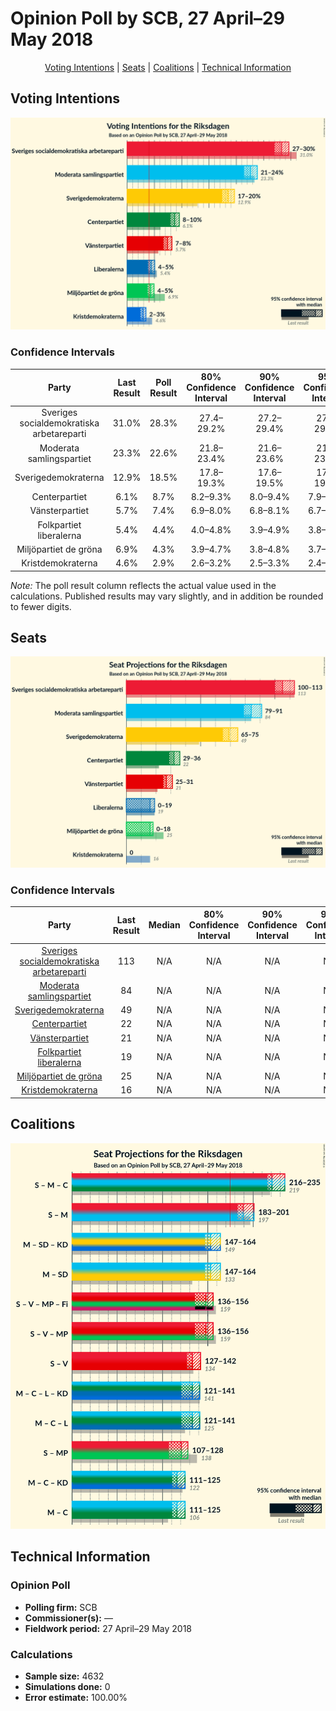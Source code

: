 # Opinion Poll by SCB, 27 April–29 May 2018

<p align="center"><a href="#voting-intentions">Voting Intentions</a> | <a href="#seats">Seats</a> | <a href="#coalitions">Coalitions</a> | <a href="#technical-information">Technical Information</a></p>

## Voting Intentions

![Graph with voting intentions not yet produced](2018-05-29-SCB.png "Voting Intentions")

### Confidence Intervals

| Party | Last Result | Poll Result | 80% Confidence Interval | 90% Confidence Interval | 95% Confidence Interval | 99% Confidence Interval |
|:-----:|:-----------:|:-----------:|:-----------------------:|:-----------------------:|:-----------------------:|:-----------------------:|
| Sveriges socialdemokratiska arbetareparti | 31.0% | 28.3% | 27.4–29.2% |27.2–29.4% |27.0–29.6% |26.6–30.0% |
| Moderata samlingspartiet | 23.3% | 22.6% | 21.8–23.4% |21.6–23.6% |21.4–23.9% |21.0–24.2% |
| Sverigedemokraterna | 12.9% | 18.5% | 17.8–19.3% |17.6–19.5% |17.4–19.7% |17.1–20.0% |
| Centerpartiet | 6.1% | 8.7% | 8.2–9.3% |8.0–9.4% |7.9–9.6% |7.7–9.8% |
| Vänsterpartiet | 5.7% | 7.4% | 6.9–8.0% |6.8–8.1% |6.7–8.2% |6.4–8.5% |
| Folkpartiet liberalerna | 5.4% | 4.4% | 4.0–4.8% |3.9–4.9% |3.8–5.1% |3.7–5.3% |
| Miljöpartiet de gröna | 6.9% | 4.3% | 3.9–4.7% |3.8–4.8% |3.7–4.9% |3.6–5.1% |
| Kristdemokraterna | 4.6% | 2.9% | 2.6–3.2% |2.5–3.3% |2.4–3.4% |2.3–3.6% |

*Note:* The poll result column reflects the actual value used in the calculations. Published results may vary slightly, and in addition be rounded to fewer digits.

## Seats

![Graph with seats not yet produced](2018-05-29-SCB-seats.png "Seats")

### Confidence Intervals

| Party | Last Result | Median | 80% Confidence Interval | 90% Confidence Interval | 95% Confidence Interval | 99% Confidence Interval |
|:-----:|:-----------:|:------:|:-----------------------:|:-----------------------:|:-----------------------:|:-----------------------:|
| <a href="#sveriges-socialdemokratiska-arbetareparti">Sveriges socialdemokratiska arbetareparti</a> | 113 | N/A | N/A |N/A |N/A |N/A |
| <a href="#moderata-samlingspartiet">Moderata samlingspartiet</a> | 84 | N/A | N/A |N/A |N/A |N/A |
| <a href="#sverigedemokraterna">Sverigedemokraterna</a> | 49 | N/A | N/A |N/A |N/A |N/A |
| <a href="#centerpartiet">Centerpartiet</a> | 22 | N/A | N/A |N/A |N/A |N/A |
| <a href="#vänsterpartiet">Vänsterpartiet</a> | 21 | N/A | N/A |N/A |N/A |N/A |
| <a href="#folkpartiet-liberalerna">Folkpartiet liberalerna</a> | 19 | N/A | N/A |N/A |N/A |N/A |
| <a href="#miljöpartiet-de-gröna">Miljöpartiet de gröna</a> | 25 | N/A | N/A |N/A |N/A |N/A |
| <a href="#kristdemokraterna">Kristdemokraterna</a> | 16 | N/A | N/A |N/A |N/A |N/A |


## Coalitions

![Graph with coalitions seats not yet produced](2018-05-29-SCB-coalitions-seats.png "Coalitions Seats")


## Technical Information

### Opinion Poll

+ **Polling firm:** SCB
+ **Commissioner(s):** —
+ **Fieldwork period:** 27 April–29 May 2018

### Calculations

+ **Sample size:** 4632
+ **Simulations done:** 0
+ **Error estimate:** 100.00%

